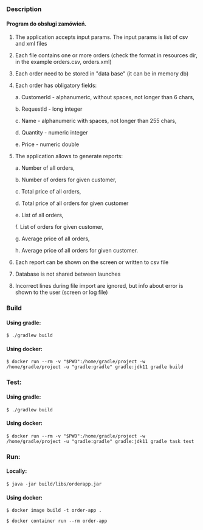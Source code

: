 ### Description
#### Program do obsługi zamówień.
1. The application accepts input params. The input params is list of csv and xml files
2. Each file contains one or more orders (check the format in resources dir, in the example orders.csv, orders.xml)
3. Each order need to be stored in "data base" (it can be in memory db)

4. Each order has obligatory fields:

    a. CustomerId - alphanumeric, without spaces, not longer than 6 chars,

    b. RequestId - long integer

    c. Name - alphanumeric with spaces, not longer than 255 chars,

    d. Quantity - numeric integer

    e. Price - numeric double

5. The application allows to generate reports:

    a. Number of all orders,

    b. Number of orders for given customer,

    c. Total price of all orders,

    d. Total price of all orders for given customer

    e. List of all orders,

    f. List of orders for given customer,

    g. Average price of all orders,

    h. Average price of all orders for given customer.

6. Each report can be shown on the screen or written to csv file
7. Database is not shared between launches
8. Incorrect lines during file import are ignored, but info about error is shown to the user (screen or log file)

### Build
#### Using gradle:
`$ ./gradlew build`

#### Using docker:

`$ docker run --rm -v "$PWD":/home/gradle/project -w /home/gradle/project -u "gradle:gradle" gradle:jdk11 gradle build`

### Test:
#### Using gradle:
`$ ./gradlew build`

#### Using docker:
`$ docker run --rm -v "$PWD":/home/gradle/project -w /home/gradle/project -u "gradle:gradle" gradle:jdk11 gradle task test`

### Run:
#### Locally:
`$ java -jar build/libs/orderapp.jar`

#### Using docker:
`$ docker image build -t order-app .`

`$ docker container run --rm order-app`
